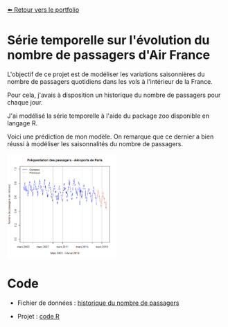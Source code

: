 [:arrow_left: Retour vers le portfolio](https://github.com/ThibaultLanthiez/Portfolio)

# Série temporelle sur l'évolution du nombre de passagers d'Air France

L'objectif de ce projet est de modéliser les variations saisonnières du nombre de passagers quotidiens dans les vols à l'intérieur de la France.

Pour cela, j'avais à disposition un historique du nombre de passagers pour chaque jour. 

J'ai modélisé la série temporelle à l'aide du package zoo disponible en langage R.

Voici une prédiction de mon modèle. On remarque que ce dernier a bien réussi à modéliser les saisonnalités du nombre de passagers.

<img src="https://github.com/ThibaultLanthiez/Serie-temporelle-Air-France/blob/main/Rplot.png" width="50%" and height="30%"/>

# Code

* Fichier de données : [historique du nombre de passagers](https://github.com/ThibaultLanthiez/Serie-temporelle-Air-France/blob/main/valeurs_mensuelles.csv)

* Projet : [code R](https://github.com/ThibaultLanthiez/Serie-temporelle-Air-France/blob/main/codeprojet.R)
